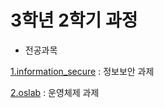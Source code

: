 # 3학년 2학기 과정

- 전공과목

[1.information_secure](https://github.com/KimHyungkeun/3rd_grade_2nd/tree/master/semester3-2/information_secure) : 정보보안 과제

[2.oslab](https://github.com/KimHyungkeun/3rd_grade_2nd/tree/master/semester3-2/oslab) : 운영체제 과제
